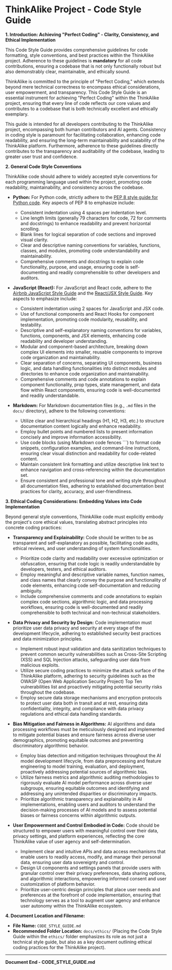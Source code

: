 # ThinkAlike Project - Code Style Guide

**1. Introduction: Achieving "Perfect Coding" - Clarity, Consistency, and Ethical Implementation**

This Code Style Guide provides comprehensive guidelines for code formatting, style conventions, and best practices within the ThinkAlike project. Adherence to these guidelines is **mandatory** for all code contributions, ensuring a codebase that is not only functionally robust but also demonstrably clear, maintainable, and ethically sound.

ThinkAlike is committed to the principle of "Perfect Coding," which extends beyond mere technical correctness to encompass ethical considerations, user empowerment, and transparency.  This Code Style Guide is an essential instrument for achieving "Perfect Coding" within the ThinkAlike project, ensuring that every line of code reflects our core values and contributes to a codebase that is both technically excellent and ethically exemplary.

This guide is intended for all developers contributing to the ThinkAlike project, encompassing both human contributors and AI agents.  Consistency in coding style is paramount for facilitating collaboration, enhancing code readability, and ensuring the long-term maintainability and scalability of the ThinkAlike platform.  Furthermore, adherence to these guidelines directly contributes to the transparency and auditability of the codebase, leading to greater user trust and confidence.

**2. General Code Style Conventions**

ThinkAlike code should adhere to widely accepted style conventions for each programming language used within the project, promoting code readability, maintainability, and consistency across the codebase.

*   **Python:**  For Python code, strictly adhere to the [PEP 8 style guide for Python code](https://peps.python.org/pep-0008/).  Key aspects of PEP 8 to emphasize include:
    *   Consistent indentation using 4 spaces per indentation level.
    *   Line length limits (generally 79 characters for code, 72 for comments and docstrings) to enhance readability and prevent horizontal scrolling.
    *   Blank lines for logical separation of code sections and improved visual clarity.
    *   Clear and descriptive naming conventions for variables, functions, classes, and modules, promoting code understandability and maintainability.
    *   Comprehensive comments and docstrings to explain code functionality, purpose, and usage, ensuring code is self-documenting and readily comprehensible to other developers and auditors.

*   **JavaScript (React):** For JavaScript and React code, adhere to the [Airbnb JavaScript Style Guide](https://github.com/airbnb/javascript) and the [React/JSX Style Guide](https://github.com/airbnb/javascript/tree/master/react). Key aspects to emphasize include:
    *   Consistent indentation using 2 spaces for JavaScript and JSX code.
    *   Use of functional components and React Hooks for component implementation, promoting code modularity, reusability, and testability.
    *   Descriptive and self-explanatory naming conventions for variables, functions, components, and JSX elements, enhancing code readability and developer understanding.
    *   Modular and component-based architecture, breaking down complex UI elements into smaller, reusable components to improve code organization and maintainability.
    *   Clear separation of concerns, separating UI components, business logic, and data handling functionalities into distinct modules and directories to enhance code organization and maintainability.
    *   Comprehensive comments and code annotations to explain component functionality, prop types, state management, and data flow within React components, ensuring code is well-documented and readily understandable.

*   **Markdown:** For Markdown documentation files (e.g., `.md` files in the `docs/` directory), adhere to the following conventions:
    *   Utilize clear and hierarchical headings (H1, H2, H3, etc.) to structure documentation content logically and enhance readability.
    *   Employ bullet points and numbered lists to present information concisely and improve information accessibility.
    *   Use code blocks (using Markdown code fences ```) to format code snippets, configuration examples, and command-line instructions, ensuring clear visual distinction and readability for code-related content.
    *   Maintain consistent link formatting and utilize descriptive link text to enhance navigation and cross-referencing within the documentation set.
    *   Ensure consistent and professional tone and writing style throughout all documentation files, adhering to established documentation best practices for clarity, accuracy, and user-friendliness.

**3. Ethical Coding Considerations: Embedding Values into Code Implementation**

Beyond general style conventions, ThinkAlike code must explicitly embody the project's core ethical values, translating abstract principles into concrete coding practices:

*   **Transparency and Explainability:** Code should be written to be as transparent and self-explanatory as possible, facilitating code audits, ethical reviews, and user understanding of system functionalities.
    *   Prioritize code clarity and readability over excessive optimization or obfuscation, ensuring that code logic is readily understandable by developers, testers, and ethical auditors.
    *   Employ meaningful and descriptive variable names, function names, and class names that clearly convey the purpose and functionality of code elements, enhancing code self-documentation and reducing ambiguity.
    *   Include comprehensive comments and code annotations to explain complex code sections, algorithmic logic, and data processing workflows, ensuring code is well-documented and readily comprehensible to both technical and non-technical stakeholders.

*   **Data Privacy and Security by Design:** Code implementation must prioritize user data privacy and security at every stage of the development lifecycle, adhering to established security best practices and data minimization principles.
    *   Implement robust input validation and data sanitization techniques to prevent common security vulnerabilities such as Cross-Site Scripting (XSS) and SQL Injection attacks, safeguarding user data from malicious exploits.
    *   Utilize secure coding practices to minimize the attack surface of the ThinkAlike platform, adhering to security guidelines such as the OWASP (Open Web Application Security Project) Top Ten vulnerabilities list and proactively mitigating potential security risks throughout the codebase.
    *   Employ secure data storage mechanisms and encryption protocols to protect user data both in transit and at rest, ensuring data confidentiality, integrity, and compliance with data privacy regulations and ethical data handling standards.

*   **Bias Mitigation and Fairness in Algorithms:** AI algorithms and data processing workflows must be meticulously designed and implemented to mitigate potential biases and ensure fairness across diverse user demographics, promoting equitable outcomes and preventing discriminatory algorithmic behavior.
    *   Employ bias detection and mitigation techniques throughout the AI model development lifecycle, from data preprocessing and feature engineering to model training, evaluation, and deployment, proactively addressing potential sources of algorithmic bias.
    *   Utilize fairness metrics and algorithmic auditing methodologies to rigorously evaluate AI model performance across diverse user subgroups, ensuring equitable outcomes and identifying and addressing any unintended disparities or discriminatory impacts.
    *   Prioritize algorithmic transparency and explainability in AI implementations, enabling users and auditors to understand the decision-making processes of AI models and to assess potential biases or fairness concerns within algorithmic outputs.

*   **User Empowerment and Control Embodied in Code:** Code should be structured to empower users with meaningful control over their data, privacy settings, and platform experiences, reflecting the core ThinkAlike value of user agency and self-determination.
    *   Implement clear and intuitive APIs and data access mechanisms that enable users to readily access, modify, and manage their personal data, ensuring user data sovereignty and control.
    *   Design UI components and settings panels that provide users with granular control over their privacy preferences, data sharing options, and algorithmic interactions, empowering informed consent and user customization of platform behavior.
    *   Prioritize user-centric design principles that place user needs and preferences at the forefront of code implementation, ensuring that technology serves as a tool to augment user agency and enhance user autonomy within the ThinkAlike ecosystem.

**4. Document Location and Filename:**

*   **File Name:**  `CODE_STYLE_GUIDE.md`
*   **Recommended Folder Location:** `docs/ethics/` (Placing the Code Style Guide within the `ethics/` folder emphasizes its role as not just a technical style guide, but also as a key document outlining ethical coding practices for the ThinkAlike project).

---

**Document End - CODE_STYLE_GUIDE.md**

